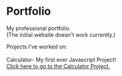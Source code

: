 # Portfolio
My professional portfolio.\
(The initial website doesn't work currently.)

Projects I've worked on:\
\
  Calculator- My first ever Javascript Project!\
  [Click here to go to the Calculator Project.](https://rawcdn.githack.com/TheBrainyCat/Portfolio/bf6d3253c710ff3bd5213e00d76fd67574725f8e/PortfolioWebsite/Projects/calculator/index.html)
